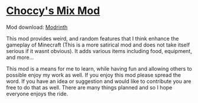 
[Choccy's Mix Mod](https://modrinth.com/user/ChoccyMilch)
=======
Mod download: [Modrinth](https://modrinth.com/user/ChoccyMilch)

This mod provides  weird, and random features that I think enhance the gameplay of Minecraft (This is a more satirical mod and does not take itself serious if it wasnt obvious). It adds various items including food, equipment, and more...

This mod is a means for me to learn, while having fun and allowing others to possible enjoy my work as well. If you enjoy this mod please spread the word. If you have an idea or suggestion and would like to contribute you are free to do that as well. There are many things planned and so I hope everyone enjoys the ride.
